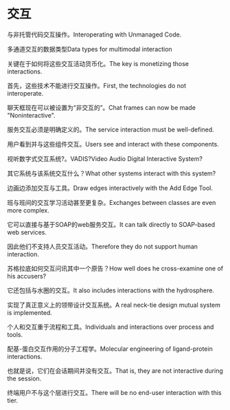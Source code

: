 # 交互

<p><span class="chinese">与非托管代码交互操作。</span><span class="english">Interoperating with Unmanaged Code.</span></p>

<p><span class="chinese">多通道交互的数据类型</span><span class="english">Data types for multimodal interaction</span></p>

<p><span class="chinese">关键在于如何将这些交互活动货币化。</span><span class="english">The key is monetizing those interactions.</span></p>

<p><span class="chinese">首先，这些技术不能进行交互操作。</span><span class="english">First, the technologies do not interoperate.</span></p>

<p><span class="chinese">聊天框现在可以被设置为“非交互的”。</span><span class="english">Chat frames can now be made "Noninteractive".</span></p>

<p><span class="chinese">服务交互必须是明确定义的。</span><span class="english">The service interaction must be well-defined.</span></p>

<p><span class="chinese">用户看到并与这些组件交互。</span><span class="english">Users see and interact with these components.</span></p>

<p><span class="chinese">视听数字式交互系统?。</span><span class="english">VADIS?Video Audio Digital Interactive System?</span></p>

<p><span class="chinese">其它系统与该系统交互什么？</span><span class="english">What other systems interact with this system?</span></p>

<p><span class="chinese">边画边添加交互与工具。</span><span class="english">Draw edges interactively with the Add Edge Tool.</span></p>

<p><span class="chinese">班与班间的交互学习活动甚至更复杂。</span><span class="english">Exchanges between classes are even more complex.</span></p>

<p><span class="chinese">它可以直接与基于SOAP的web服务交互。</span><span class="english">It can talk directly to SOAP-based web services.</span></p>

<p><span class="chinese">因此他们不支持人员交互活动。</span><span class="english">Therefore they do not support human interaction.</span></p>

<p><span class="chinese">苏格拉底如何交互问讯其中一个原告？</span><span class="english">How well does he cross-examine one of his accusers?</span></p>

<p><span class="chinese">它还包括与水圈的交互。</span><span class="english">It also includes interactions with the hydrosphere.</span></p>

<p><span class="chinese">实现了真正意义上的领带设计交互系统。</span><span class="english">A real neck-tie design mutual system is implemented.</span></p>

<p><span class="chinese">个人和交互重于流程和工具。</span><span class="english">Individuals and interactions over process and tools.</span></p>

<p><span class="chinese">配基-蛋白交互作用的分子工程学。</span><span class="english">Molecular engineering of ligand-protein interactions.</span></p>

<p><span class="chinese">也就是说，它们在会话期间并没有交互。</span><span class="english">That is, they are not interactive during the session.</span></p>

<p><span class="chinese">终端用户不与这个层进行交互。</span><span class="english">There will be no end-user interaction with this tier.</span></p>

